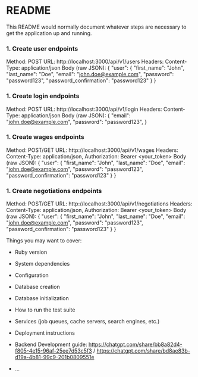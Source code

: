 # README

This README would normally document whatever steps are necessary to get the
application up and running.

### 1. **Create user endpoints**
Method: POST
URL: http://localhost:3000/api/v1/users
Headers: Content-Type: application/json
Body (raw JSON):
{
  "user": {
    "first_name": "John",
    "last_name": "Doe",
    "email": "john.doe@example.com",
    "password": "password123",
    "password_confirmation": "password123"
  }
}

### 1. **Create login endpoints**
Method: POST
URL: http://localhost:3000/api/v1/login
Headers: Content-Type: application/json
Body (raw JSON):
{
    "email": "john.doe@example.com",
    "password": "password123",
}

### 1. **Create wages endpoints**
Method: POST/GET
URL: http://localhost:3000/api/v1/wages
Headers: Content-Type: application/json, Authorization: Bearer <your_token>
Body (raw JSON):
{
  "user": {
    "first_name": "John",
    "last_name": "Doe",
    "email": "john.doe@example.com",
    "password": "password123",
    "password_confirmation": "password123"
  }
}

### 1. **Create negotiations endpoints**
Method: POST/GET
URL: http://localhost:3000/api/v1/negotiations
Headers: Content-Type: application/json, Authorization: Bearer <your_token>
Body (raw JSON):
{
  "user": {
    "first_name": "John",
    "last_name": "Doe",
    "email": "john.doe@example.com",
    "password": "password123",
    "password_confirmation": "password123"
  }
}

Things you may want to cover:

* Ruby version

* System dependencies

* Configuration

* Database creation

* Database initialization

* How to run the test suite

* Services (job queues, cache servers, search engines, etc.)

* Deployment instructions

* Backend Development guide: https://chatgpt.com/share/bb8a82d4-f805-4e15-96af-25ee7d53c5f3 / https://chatgpt.com/share/bd8ae83b-d19a-4b81-99c9-201b0809551e

* ...
